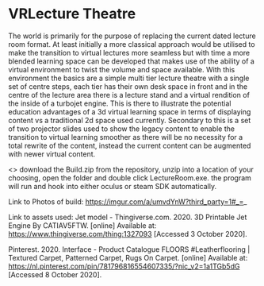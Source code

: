 # VRLecture Theatre
The world is primarily for the purpose of replacing the current dated lecture room format. 
At least initially a more classical approach would be utilised to make the transition to 
virtual lectures more seamless but with time a more blended learning space can be developed 
that makes use of the ability of a virtual environment to twist the volume and space available.
With this environment the basics are a simple multi tier lecture theatre with a single set of
centre steps, each tier has their own desk space in front and in the centre of the lecture area 
there is a lecture stand and a virtual rendition of the inside of a turbojet engine. This is 
there to illustrate the potential education advantages of a 3d virtual learning space in terms 
of displaying content vs a traditional 2d space used currently. Secondary to this is a set of
two projector slides used to show the legacy content to enable the transition to virtual learning
smoother as there will be no necessity for a total rewrite of the content, instead the current 
content can be augmented with newer virtual content. 

<<How too Install>>
  download the Build.zip from the repository, unzip into a location of your choosing, 
  open the folder and double click LectureRoom.exe. the program will run and hook into either oculus or
  steam SDK automatically.
 

Link to Photos of build: 
https://imgur.com/a/umvdYnW?third_party=1#_=_


Link to assets used: 
Jet model - Thingiverse.com. 2020. 3D Printable Jet Engine By CATIAV5FTW. [online] Available at: <https://www.thingiverse.com/thing:1327093> [Accessed 3 October 2020].

Pinterest. 2020. Interface - Product Catalogue FLOORS #Leatherflooring | Textured Carpet, Patterned Carpet, Rugs On Carpet. [online] Available at: <https://nl.pinterest.com/pin/781796816554607335/?nic_v2=1a1TGb5dG> [Accessed 8 October 2020].

